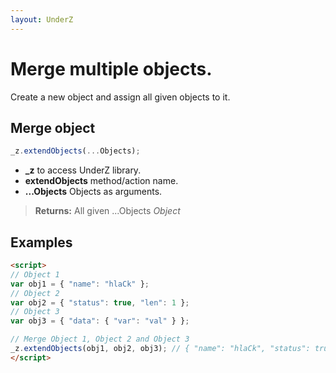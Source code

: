 ```yaml
---
layout: UnderZ
---
```

# Merge multiple objects.
Create a new object and assign all given objects to it.


## Merge object
```js
_z.extendObjects(...Objects);
```

* **_z** to access UnderZ library.
* **extendObjects** method/action name.
* **...Objects** Objects as arguments.

> **Returns:** All given ...Objects _Object_


## Examples

```html
<script>
// Object 1
var obj1 = { "name": "hlaCk" };
// Object 2
var obj2 = { "status": true, "len": 1 };
// Object 3
var obj3 = { "data": { "var": "val" } };

// Merge Object 1, Object 2 and Object 3
_z.extendObjects(obj1, obj2, obj3); // { "name": "hlaCk", "status": true, "len": 1, "data": { "var":"val" } }
</script>

```

